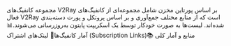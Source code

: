 مجموعه کانفیگ‌های V2Ray بر اساس پورتاین مخزن شامل مجموعه‌ای از کانفیگ‌های فعال V2Ray است که از منابع مختلف جمع‌آوری و بر اساس پروتکل و پورت دسته‌بندی شده‌اند. لیست‌ها به صورت خودکار توسط یک اسکریپت پایتون به‌روزرسانی می‌شوند.📊 آمار کانفیگ‌ها<!-- START-STATS --><!-- این بخش به صورت خودکار توسط اسکریپت جایگزین می‌شود. لطفا آن را حذف نکنید. --><!-- END-STATS -->🔗 لینک‌های اشتراک (Subscription Links)<!-- START-LINKS --><!-- این بخش به صورت خودکار توسط اسکریپت جایگزین می‌شود. لطفا آن را حذف نکنید. --><!-- END-LINKS -->📚 منابع و آمار کلی<!-- START-SOURCES --><!-- این بخش به صورت خودکار توسط اسکریپت جایگزین می‌شود. لطفا آن را حذف نکنید. --><!-- END-SOURCES -->

